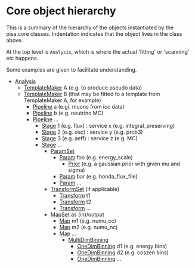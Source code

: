 # Core object hierarchy
This is a summary of the hierarchy of the objects instantiated by the pisa.core
classes. Indentation indicates that the object lives in the class above.

At the top level is `Analysis`, which is where the actual 'fitting' or 'scanning' etc
happens.

Some examples are given to facilitate understanding.

* [Analysis](analysis.py)
  * [TemplateMaker](template_maker.py) A (e.g. to produce pseudo data)
  * [TemplateMaker](template_maker.py) B (that may be fitted to a template from TemplateMaker A, for example)
    * [Pipeline](pipeline.py) a (e.gi. muons from icc data)
    * [Pipeline](pipeline.py) b (e.g. neutrino MC)
    * [Pipeline](pipeline.py) ...
      * [Stage](stage.py) 1 (e.g. flux) : service x (e.g. integral_preserving)
      * [Stage](stage.py) 2 (e.g. osc) : service y (e.g. prob3)
      * [Stage](stage.py) 3 (e.g. aeff) : service z (e.g. MC)
      * [Stage](stage.py) ...
        * [ParamSet](param.py)
          * [Param](param.py) foo (e.g. energy_scale)
            * [Prior](prior.py) (e.g. a gaussian prior with given mu and sigma) 
          * [Param](param.py) bar (e.g. honda_flux_file)
          * [Param](param.py) ...
        * [TransformSet](transform.py) (if applicable)
          * [Transform](transform.py) t1
          * [Transform](transform.py) t2
          * [Transform](transform.py) ...
        * [MapSet](map.py) as (in)/output
          * [Map](map.py) m1 (e.g. numu_cc)
          * [Map](map.py) m2 (e.g. numu_nc)
          * [Map](map.py) ...
            * [MultiDimBinning](binning.py)
              * [OneDimBinning](binning.py) d1 (e.g. energy bins)
              * [OneDimBinning](binning.py) d2 (e.g. coszen bins)
              * [OneDimBinning](binning.py) ...
